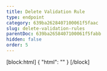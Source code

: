 ```yaml
---
title: Delete Validation Rule
type: endpoint
category: 639ba2628407100061f5faac
slug: delete-validation-rules
parentDoc: 639ba2658407100061f5fabb
hidden: false
order: 5
---
```

[block:html]
{
  "html": "<style>\n.LanguagePicker-divider { \n  display: none; }\n  \n[title=\"Toggle library\"] { \n  display: none; }\n</style>"
}
[/block]